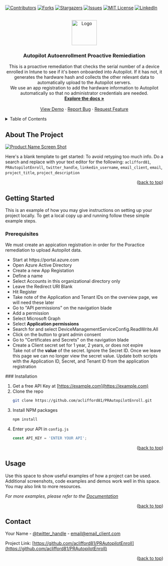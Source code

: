 <!-- Improved compatibility of back to top link: See: https://github.com/othneildrew/Best-README-Template/pull/73 -->
<a name="readme-top"></a>
<!--
*** Thanks for checking out the Best-README-Template. If you have a suggestion
*** that would make this better, please fork the repo and create a pull request
*** or simply open an issue with the tag "enhancement".
*** Don't forget to give the project a star!
*** Thanks again! Now go create something AMAZING! :D
-->



<!-- PROJECT SHIELDS -->
<!--
*** I'm using markdown "reference style" links for readability.
*** Reference links are enclosed in brackets [ ] instead of parentheses ( ).
*** See the bottom of this document for the declaration of the reference variables
*** for contributors-url, forks-url, etc. This is an optional, concise syntax you may use.
*** https://www.markdownguide.org/basic-syntax/#reference-style-links
-->
[![Contributors][contributors-shield]][contributors-url]
[![Forks][forks-shield]][forks-url]
[![Stargazers][stars-shield]][stars-url]
[![Issues][issues-shield]][issues-url]
[![MIT License][license-shield]][license-url]
[![LinkedIn][linkedin-shield]][linkedin-url]



<!-- PROJECT LOGO -->
<br />
<div align="center">
  <a href="https://github.com/aclifford81/PRAutopilotEnroll">
    <img src="images/logo.png" alt="Logo" width="80" height="80">
  </a>

<h3 align="center">Autopilot Autoenrollment Proactive Remiediation</h3>

  <p align="center">
    This is a proactive remediation that checks the serial number of a device enrolled in Intune to see if it's been onboarded into Autopilot.  If it has not, it generates the hardware hash and collects the other relevant data to automatically upload to the Autopilot servers. <br> We use an app registration to add the hardware information to Autopilot automatically so that no administrator credentials are needed.
    <br />
    <a href="https://github.com/aclifford81/PRAutopilotEnroll"><strong>Explore the docs »</strong></a>
    <br />
    <br />
    <a href="https://github.com/aclifford81/PRAutopilotEnroll">View Demo</a>
    ·
    <a href="https://github.com/aclifford81/PRAutopilotEnroll/issues">Report Bug</a>
    ·
    <a href="https://github.com/aclifford81/PRAutopilotEnroll/issues">Request Feature</a>
  </p>
</div>



<!-- TABLE OF CONTENTS -->
<details>
  <summary>Table of Contents</summary>
  <ol>
    <li>
      <a href="#about-the-project">About The Project</a>
      <ul>
        <li><a href="#built-with">Built With</a></li>
      </ul>
    </li>
    <li>
      <a href="#getting-started">Getting Started</a>
      <ul>
        <li><a href="#prerequisites">Prerequisites</a></li>
        <li><a href="#installation">Installation</a></li>
      </ul>
    </li>
    <li><a href="#usage">Usage</a></li>
    <li><a href="#contact">Contact</a></li>
  </ol>
</details>



<!-- ABOUT THE PROJECT -->
## About The Project

[![Product Name Screen Shot][product-screenshot]](https://example.com)

Here's a blank template to get started: To avoid retyping too much info. Do a search and replace with your text editor for the following: `aclifford81`, `PRAutopilotEnroll`, `twitter_handle`, `linkedin_username`, `email_client`, `email`, `project_title`, `project_description`

<p align="right">(<a href="#readme-top">back to top</a>)</p>



<!-- GETTING STARTED -->
## Getting Started

This is an example of how you may give instructions on setting up your project locally.
To get a local copy up and running follow these simple example steps.

### Prerequisites

We must create an appication registration in order for the Poractice remediation to upload Autopilot data.
<ul>
<li>Start at https://portal.azure.com</li>
<li>Open Azure Active Directory</li>
<li>Create a new App Registation</li>
<li>Define a name</li>
<li>Select Accounts in this organizational directory only</li>
<li>Leave the Redirect URI Blank</li>
<li>Hit Register</li>
<li>Take note of the Application and Tenant IDs on the overview page, we will need these later</li>
<li>Go to "API permissions" on the navigation blade</li>
<li>Add a permission</li>
<li>Select Microsoft Graph</li>
<li>Select <b>Application permissions</b></li>
<li>Search for and select DeviceManagementServiceConfig.ReadWrite.All</li>
<li>Click on the button to grant admin consent</li>
<li>Go to "Certificates and Secrets" on the navigation blade</li>
<li>Create a Client secret set for 1 year, 2 years, or does not expire</li>
</li>Take not of the <b>value</b> of the secret.  Ignore the Secret ID.  Once we leave this page we can no longer view the secret value.</li>
</li> Update both scripts with the Application ID, Secret, and Tenant ID from the application registration</li>
</ul>
### Installation

1. Get a free API Key at [https://example.com](https://example.com)
2. Clone the repo
   ```sh
   git clone https://github.com/aclifford81/PRAutopilotEnroll.git
   ```
3. Install NPM packages
   ```sh
   npm install
   ```
4. Enter your API in `config.js`
   ```js
   const API_KEY = 'ENTER YOUR API';
   ```

<p align="right">(<a href="#readme-top">back to top</a>)</p>



<!-- USAGE EXAMPLES -->
## Usage

Use this space to show useful examples of how a project can be used. Additional screenshots, code examples and demos work well in this space. You may also link to more resources.

_For more examples, please refer to the [Documentation](https://example.com)_

<p align="right">(<a href="#readme-top">back to top</a>)</p>



<!-- CONTACT -->
## Contact

Your Name - [@twitter_handle](https://twitter.com/twitter_handle) - email@email_client.com

Project Link: [https://github.com/aclifford81/PRAutopilotEnroll](https://github.com/aclifford81/PRAutopilotEnroll)

<p align="right">(<a href="#readme-top">back to top</a>)</p>



<!-- MARKDOWN LINKS & IMAGES -->
<!-- https://www.markdownguide.org/basic-syntax/#reference-style-links -->
[contributors-shield]: https://img.shields.io/github/contributors/aclifford81/PRAutopilotEnroll.svg?style=for-the-badge
[contributors-url]: https://github.com/aclifford81/PRAutopilotEnroll/graphs/contributors
[forks-shield]: https://img.shields.io/github/forks/aclifford81/PRAutopilotEnroll.svg?style=for-the-badge
[forks-url]: https://github.com/aclifford81/PRAutopilotEnroll/network/members
[stars-shield]: https://img.shields.io/github/stars/aclifford81/PRAutopilotEnroll.svg?style=for-the-badge
[stars-url]: https://github.com/aclifford81/PRAutopilotEnroll/stargazers
[issues-shield]: https://img.shields.io/github/issues/aclifford81/PRAutopilotEnroll.svg?style=for-the-badge
[issues-url]: https://github.com/aclifford81/PRAutopilotEnroll/issues
[license-shield]: https://img.shields.io/github/license/aclifford81/PRAutopilotEnroll.svg?style=for-the-badge
[license-url]: https://github.com/aclifford81/PRAutopilotEnroll/blob/master/LICENSE.txt
[linkedin-shield]: https://img.shields.io/badge/-LinkedIn-black.svg?style=for-the-badge&logo=linkedin&colorB=555
[linkedin-url]: https://linkedin.com/in/linkedin_username
[product-screenshot]: images/screenshot.png
[Next.js]: https://img.shields.io/badge/next.js-000000?style=for-the-badge&logo=nextdotjs&logoColor=white
[Next-url]: https://nextjs.org/
[React.js]: https://img.shields.io/badge/React-20232A?style=for-the-badge&logo=react&logoColor=61DAFB
[React-url]: https://reactjs.org/
[Vue.js]: https://img.shields.io/badge/Vue.js-35495E?style=for-the-badge&logo=vuedotjs&logoColor=4FC08D
[Vue-url]: https://vuejs.org/
[Angular.io]: https://img.shields.io/badge/Angular-DD0031?style=for-the-badge&logo=angular&logoColor=white
[Angular-url]: https://angular.io/
[Svelte.dev]: https://img.shields.io/badge/Svelte-4A4A55?style=for-the-badge&logo=svelte&logoColor=FF3E00
[Svelte-url]: https://svelte.dev/
[Laravel.com]: https://img.shields.io/badge/Laravel-FF2D20?style=for-the-badge&logo=laravel&logoColor=white
[Laravel-url]: https://laravel.com
[Bootstrap.com]: https://img.shields.io/badge/Bootstrap-563D7C?style=for-the-badge&logo=bootstrap&logoColor=white
[Bootstrap-url]: https://getbootstrap.com
[JQuery.com]: https://img.shields.io/badge/jQuery-0769AD?style=for-the-badge&logo=jquery&logoColor=white
[JQuery-url]: https://jquery.com 
